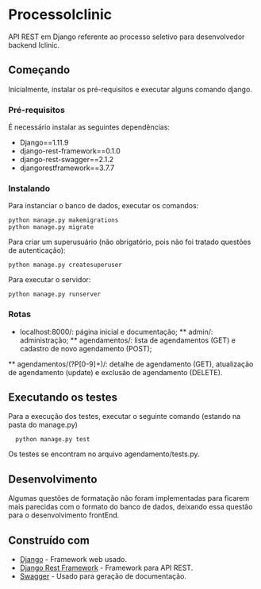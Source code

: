 # ProcessoIclinic

API REST em Django referente ao processo seletivo para desenvolvedor backend Iclinic.

## Começando

Inicialmente, instalar os pré-requisitos e executar alguns comando django.

### Pré-requisitos

É necessário instalar as seguintes dependências:

* Django==1.11.9
* django-rest-framework==0.1.0
* django-rest-swagger==2.1.2
* djangorestframework==3.7.7


### Instalando

Para instanciar o banco de dados, executar os comandos:

```
python manage.py makemigrations
python manage.py migrate
```

Para criar um superusuário (não obrigatório, pois não foi tratado questões de autenticação):

```
python manage.py createsuperuser
```

Para executar o servidor:

```
python manage.py runserver
```

### Rotas

* localhost:8000/: página inicial e documentação;
** admin/: administração;
** agendamentos/: lista de agendamentos (GET) e cadastro de novo agendamento (POST); 

** agendamentos/(?P<pk>[0-9]+)/: detalhe de agendamento (GET), atualização de agendamento (update) e exclusão de agendamento (DELETE).

## Executando os testes

Para a execução dos testes, executar o seguinte comando (estando na pasta do manage.py)

```
  python manage.py test
```

Os testes se encontram no arquivo agendamento/tests.py.

## Desenvolvimento

Algumas questões de formatação não foram implementadas para ficarem mais parecidas com o formato do banco de dados, deixando essa questão para o desenvolvimento frontEnd.


## Construído com

* [Django](https://www.djangoproject.com/) - Framework web usado.
* [Django Rest Framework](http://www.django-rest-framework.org/) - Framework para API REST.
* [Swagger](https://marcgibbons.com/django-rest-swagger/) - Usado para geração de documentação.
